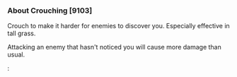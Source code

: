 ### About Crouching [9103]

Crouch to make it harder for enemies to discover you. Especially effective in tall grass.

Attacking an enemy that hasn't noticed you will cause more damage than usual.

: